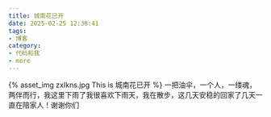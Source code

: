 ```yaml
---
title: 城南花已开
date: 2025-02-25 12:38:41
tags:
- 博客
category:
- 代码和我
- more
---
```

{% asset_img zxIkns.jpg This is 城南花已开 %}
一把油伞，一个人，一缕魂，两伴而行，我这里下雨了我很喜欢下雨天，我在散步，这几天安稳的回家了几天一直在陪家人！谢谢你们